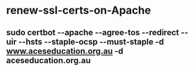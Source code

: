 # renew-ssl-certs-on-Apache
## sudo certbot --apache --agree-tos --redirect --uir --hsts --staple-ocsp --must-staple -d www.aceseducation.org.au -d aceseducation.org.au 
